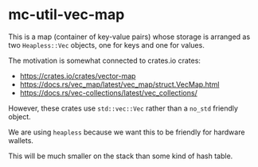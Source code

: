 mc-util-vec-map
===============

This is a map (container of key-value pairs) whose storage is arranged as two
`Heapless::Vec` objects, one for keys and one for values.

The motivation is somewhat connected to crates.io crates:
* https://crates.io/crates/vector-map
* https://docs.rs/vec_map/latest/vec_map/struct.VecMap.html
* https://docs.rs/vec-collections/latest/vec_collections/

However, these crates use `std::vec::Vec` rather than a `no_std` friendly object.

We are using `heapless` because we want this to be friendly for hardware wallets.

This will be much smaller on the stack than some kind of hash table.
